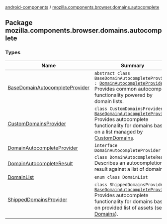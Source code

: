[android-components](../index.md) / [mozilla.components.browser.domains.autocomplete](./index.md)

## Package mozilla.components.browser.domains.autocomplete

### Types

| Name | Summary |
|---|---|
| [BaseDomainAutocompleteProvider](-base-domain-autocomplete-provider/index.md) | `abstract class BaseDomainAutocompleteProvider : `[`DomainAutocompleteProvider`](-domain-autocomplete-provider/index.md)<br>Provides common autocomplete functionality powered by domain lists. |
| [CustomDomainsProvider](-custom-domains-provider/index.md) | `class CustomDomainsProvider : `[`BaseDomainAutocompleteProvider`](-base-domain-autocomplete-provider/index.md)<br>Provides autocomplete functionality for domains based on a list managed by [CustomDomains](../mozilla.components.browser.domains/-custom-domains/index.md). |
| [DomainAutocompleteProvider](-domain-autocomplete-provider/index.md) | `interface DomainAutocompleteProvider` |
| [DomainAutocompleteResult](-domain-autocomplete-result/index.md) | `class DomainAutocompleteResult`<br>Describes an autocompletion result against a list of domains. |
| [DomainList](-domain-list/index.md) | `enum class DomainList` |
| [ShippedDomainsProvider](-shipped-domains-provider/index.md) | `class ShippedDomainsProvider : `[`BaseDomainAutocompleteProvider`](-base-domain-autocomplete-provider/index.md)<br>Provides autocomplete functionality for domains based on provided list of assets (see [Domains](../mozilla.components.browser.domains/-domains/index.md)). |
